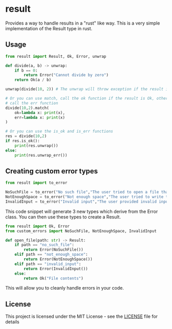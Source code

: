 # result

Provides a way to handle results in a "rust" like way. This is a very simple
implementation of the Result type in rust.

## Usage

```python
from result import Result, Ok, Error, unwrap

def divide(a, b) -> unwrap:
    if b == 0:
        return Error("Cannot divide by zero")
    return Ok(a / b)

unwrap(divide(10, 2)) # The unwrap will throw exception if the result is Err

# Or you can use match, call the ok function if the result is Ok, otherwise
# call the err function
divide(10,2).match(
    ok=lambda x: print(x),
    err=lambda x: print(x)
)

# Or you can use the is_ok and is_err functions
res = divide(10,2)
if res.is_ok():
    print(res.unwrap())
else:
    print(res.unwrap_err())
```

## Creating custom error types

```python
from result import to_error

NoSuchFile = to_error("No such file","The user tried to open a file that does not exist")
NotEnoughSpace = to_error("Not enough space","The user tried to write to a file but there was not enough space")
InvalidInput = to_error("Invalid input","The user provided invalid input")
```

This code snippet will generate 3 new types which derive from the Error class.
You can then use these types to create a Result.

```python
from result import Ok, Error
from custom_errors import NoSuchFile, NotEnoughSpace, InvalidInput

def open_file(path: str) -> Result:
    if path == "no_such_file":
        return Error(NoSuchFile())
    elif path == "not_enough_space":
        return Error(NotEnoughSpace())
    elif path == "invalid_input":
        return Error(InvalidInput())
    else:
        return Ok("File contents")
```

This will allow you to cleanly handle errors in your code.

## License

This project is licensed under the MIT License - see the [LICENSE](LICENSE) file for details
